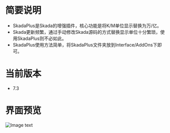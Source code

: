 # 简要说明
* SkadaPlus是Skada的增强插件，核心功能是将K/M单位显示替换为万/亿。
* Skada更新频繁，通过手动修改Skada源码的方式替换显示单位十分繁琐，使用SkadaPlus则不必如此。
* SkadaPlus使用方法简单，将SkadaPlus文件夹放到Interface/AddOns下即可。

# 当前版本
* 7.3

# 界面预览
![Image text](https://raw.githubusercontent.com/Yeatol/WOW-SkadaPlus/master/SkadaPlus.jpg)
